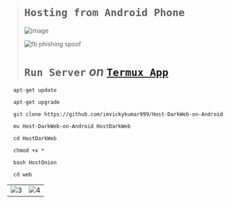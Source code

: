 ># `Hosting from Android Phone`
>
>![image](https://github.com/imvickykumar999/Host-DarkWeb-on-Android/assets/50515418/643557fc-6ef6-43b1-9d5e-34122719cdc3)
>
>![fb phishing spoof](https://github.com/imvickykumar999/Host-DarkWeb-on-Android/assets/50515418/1a391517-9cb0-4382-b528-d3aa5349f5f0)
>
># `Run Server` *on* [`Termux App`](https://play.google.com/store/apps/details?id=com.termux&pcampaignid=web_share) 

      apt-get update
      
      apt-get upgrade
      
      git clone https://github.com/imvickykumar999/Host-DarkWeb-on-Android
      
      mv Host-DarkWeb-on-Android HostDarkWeb
      
      cd HostDarkWeb
      
      chmod +x *
      
      bash HostOnion
      
      cd web

<table>
<tr>
<td><img src="https://github.com/imvickykumar999/Host-DarkWeb-on-Android/assets/50515418/1bbda067-758e-43f5-b697-afa11e3ea9b0" alt="3"></td>
<td><img src="https://github.com/imvickykumar999/Host-DarkWeb-on-Android/assets/50515418/e51c4179-16fc-43b2-a396-a11db7632c62" alt="4"></td>
</tr>

</table>
